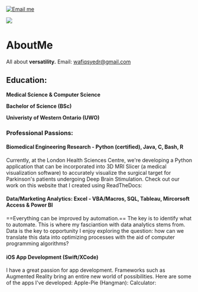 [![Email me](https://img.shields.io/badge/Email-Email%20me-green?style=for-the-badge&logo=#D14836)](https://wafiqsyedr@gmail.com)

<a href="mailto:wafiqsyedr@gmail.com"><img src="https://img.shields.io/badge/Email-cary-8056d5.svg?style=for-the-badge&logo=minutemailer&logoColor=white"></a>&nbsp;&nbsp;&nbsp;



# AboutMe
All about **versatility.** 
Email: wafiqsyedr@gmail.com 
## Education: 
**Medical Science & Computer Science** 

**Bachelor of Science (BSc)**

**Univeristy of Western Ontario (UWO)**

###  Professional Passions: 
#### Biomedical Engineering Research - Python (certified), Java, C, Bash, R
Currently, at the London Health Sciences Centre, we're developing a Python application that can be incorporated into 3D MRI Slicer (a medical visualization software) to accurately visualize the surgical target for Parkinson's patients undergoing Deep Brain Stimulation. Check out our work on this website that I created using ReadTheDocs: 
#### Data/Marketing Analytics: Excel - VBA/Macros, SQL, Tableau, Mircorsoft Access & Power BI
==Everything can be improved by automation.== The key is to identify what to automate. This is where my fasciantion with data analytics stems from. Data is the key to opportunity I enjoy exploring the question: how can we translate this data into optimizing processes with the aid of computer programming algorithms?
#### iOS App Development (Swift/XCode)
I have a great passion for app development. Frameworks such as Augmented Reality bring an entire new world of possibilities.
Here are some of the apps I've developed:
Apple-Pie (Hangman): 
Calculator: 




